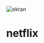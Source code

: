 ![ekran](https://github.com/volkanbasaran1/netflix/assets/76842256/827edae3-b87d-4fa4-adab-53eff31ecabe)
# netflix
